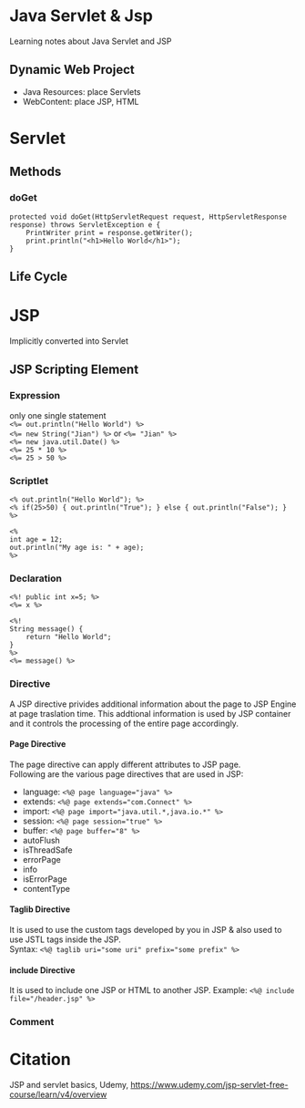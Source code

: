 # Java Servlet & Jsp
Learning notes about Java Servlet and JSP

## Dynamic Web Project
* Java Resources: place Servlets
* WebContent: place JSP, HTML

# Servlet
## Methods
### doGet
```
protected void doGet(HttpServletRequest request, HttpServletResponse response) throws ServletException e {
    PrintWriter print = response.getWriter();
    print.println("<h1>Hello World</h1>");
}
```
## Life Cycle


# JSP
Implicitly converted into Servlet

## JSP Scripting Element
### Expression
only one single statement  
`<%= out.println("Hello World") %>`  
`<%= new String("Jian") %>` or `<%= "Jian" %>`  
`<%= new java.util.Date() %>`  
`<%= 25 * 10 %>`  
`<%= 25 > 50 %>`  

### Scriptlet
`<% out.println("Hello World"); %>`  
`<% if(25>50) { out.println("True"); } else { out.println("False"); } %>`  
```
<%
int age = 12;
out.println("My age is: " + age);
%>
```

### Declaration
```
<%! public int x=5; %>
<%= x %>
```
```
<%! 
String message() {
    return "Hello World";
}
%>
<%= message() %>
```
### Directive
A JSP directive privides additional information about the page to JSP Engine at page traslation time. This addtional information is used by JSP container and it controls the processing of the entire page accordingly. 

#### Page Directive
The page directive can apply different attributes to JSP page.  
Following are the various page directives that are used in JSP:
* language: `<%@ page language="java" %>`
* extends: `<%@ page extends="com.Connect" %>`
* import: `<%@ page import="java.util.*,java.io.*" %>`
* session: `<%@ page session="true" %>`
* buffer: `<%@ page buffer="8" %>`
* autoFlush
* isThreadSafe
* errorPage
* info
* isErrorPage
* contentType

#### Taglib Directive
It is used to use the custom tags developed by you in JSP & also used to use JSTL tags inside the JSP.  
Syntax: `<%@ taglib uri="some uri" prefix="some prefix" %>`  

#### include Directive
It is used to include one JSP or HTML to another JSP. 
Example: `<%@ include file="/header.jsp" %>`

### Comment

# Citation
JSP and servlet basics, Udemy, https://www.udemy.com/jsp-servlet-free-course/learn/v4/overview
